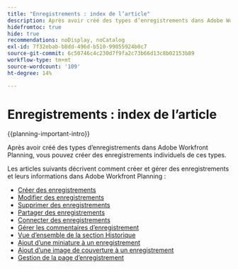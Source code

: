```yaml
---
title: "Enregistrements : index de l’article"
description: Après avoir créé des types d’enregistrements dans Adobe Workfront Planning, vous pouvez créer des enregistrements individuels de ces types. Les articles suivants décrivent comment créer et gérer des enregistrements et leurs informations dans Adobe Workfront Planning.
hidefromtoc: true
hide: true
recommendations: noDisplay, noCatalog
exl-id: 7f32ebab-b8dd-496d-b510-99055924b0c7
source-git-commit: 6c50746c4c230d7f9fa2c73b66d13c8b02153b89
workflow-type: tm+mt
source-wordcount: '109'
ht-degree: 14%

---
```


<!-- update the metadata with real information when making this available in TOC and in the left nav
---
title: "Records: article index"
description: After you create record types in Adobe Workfront Planning you can create individual records of those types. The following articles describe how you can create and manage records and their information in Adobe Workfront Planning.
hidefromtoc: yes
author: Alina
feature: Work Management
role: User
hide: yes
---
-->

# Enregistrements : index de l’article

{{planning-important-intro}}

Après avoir créé des types d’enregistrements dans Adobe Workfront Planning, vous pouvez créer des enregistrements individuels de ces types.

Les articles suivants décrivent comment créer et gérer des enregistrements et leurs informations dans Adobe Workfront Planning :

* [Créer des enregistrements](/help/quicksilver/planning/records/create-records.md)
* [Modifier des enregistrements](/help/quicksilver/planning/records/edit-records.md)
* [Supprimer des enregistrements](/help/quicksilver/planning/records/delete-records.md)
* [Partager des enregistrements](/help/quicksilver/planning/records/share-records.md)
* [Connecter des enregistrements](/help/quicksilver/planning/records/connect-records.md)
* [Gérer les commentaires d’enregistrement](/help/quicksilver/planning/records/manage-record-comments.md)
* [Vue d’ensemble de la section Historique](/help/quicksilver/planning/records/history-section-overview.md)
* [Ajout d’une miniature à un enregistrement](/help/quicksilver/planning/records/add-thumbnails-to-records.md)
* [Ajout d’une image de couverture à un enregistrement](/help/quicksilver/planning/records/add-a-cover-image-to-a-record.md)
* [Gestion de la page d’enregistrement](/help/quicksilver/planning/records/manage-the-record-page.md)
